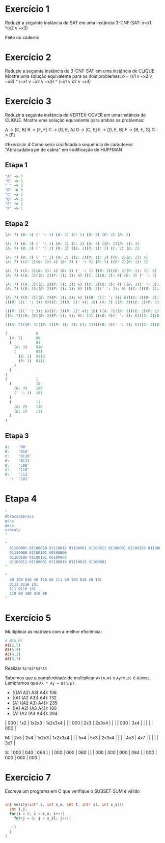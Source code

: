 # Exercício 1
Reduzir a seguinte instância de SAT em uma instância 3-CNF-SAT: o=x1 ^(x2 v ~x3)

Feito no caderno

# Exercício 2

Reduzie a seguinte instância de 3-CNF-SAT em uma instância de CLIQUE. Mostre uma solução equivalente para os dois problemas:
o = (x1 v ~x2 v ~x3) ^ (~x1 v ~x2 v ~x3) ^ (~x1 v x2 v ~x3)

# Exercício 3
Reduzir a seguinte instância de VERTEX-COVER em uma instância de CLIQUE. Mostre uma solução equivalente para ambos os problemas:

A -> [C, B]
B -> [E, F]
C -> [D, E, A]
D -> [C, E]
E -> [D, E, B]
F -> [B, E, G]
G -> [F]

#Exercício 4
Como seria codificada a sequência de caracteres:
"Abracadabra pe de cabra" em codificação de HUFFMAN

## Etapa 1
```ruby
"A" -> 7
"B" -> 3
" " -> 3
"R" -> 3
"C" -> 2
"D" -> 2
"E" -> 2
"P" -> 1
```

## Etapa 2

```ruby
(A: 7) (B: 3) (' ': 3) (R: 3) (C: 2) (D: 2) (E: 2) (P: 2)

(A: 7) (B: 3) (' ': 3) (R: 3) (C: 2) (D: 2) ((E: 2)(P: 1): 3)
(A: 7) (B: 3) (' ': 3) (R: 3) ((E: 2)(P: 1): 3) (C: 2) (D: 2)

(A: 7) (B: 3) (' ': 3) (R: 3) ((E: 2)(P: 1): 3) ((C: 2)(D: 2): 4)
(A: 7) ((C: 2)(D: 2): 4) (B: 3) (' ': 3) (R: 3) ((E: 2)(P: 1): 3)

(A: 7) ((C: 2)(D: 2): 4) (B: 3) (' ': 3) ((R: 3)((E: 2)(P: 1): 3): 6)
(A: 7) ((R: 3)((E: 2)(P: 1): 3): 6) ((C: 2)(D: 2): 4) (B: 3) (' ': 3)

(A: 7) ((R: 3)((E: 2)(P: 1): 3): 6) ((C: 2)(D: 2): 4) ((B: 3)(' ': 3): 6)
(A: 7) ((R: 3)((E: 2)(P: 1): 3): 6) ((B: 3)(' ': 3): 6) ((C: 2)(D: 2): 4)

(A: 7) ((R: 3)((E: 2)(P: 1): 3): 6) (((B: 3)(' ': 3): 6)((C: 2)(D: 2): 4): 10)
(((B: 3)(' ': 3): 6)((C: 2)(D: 2): 4): 10) (A: 7) ((R: 3)((E: 2)(P: 1): 3): 6)

(((B: 3)(' ': 3): 6)((C: 2)(D: 2): 4): 10) ((A: 7)((R: 3)((E: 2)(P: 1): 3): 6): 13)
((A: 7)((R: 3)((E: 2)(P: 1): 3): 6): 13) (((B: 3)(' ': 3): 6)((C: 2)(D: 2): 4): 10)

(((A: 7)((R: 3)((E: 2)(P: 1): 3): 6): 13)(((B: 3)(' ': 3): 6)((C: 2)(D: 2): 4): 10): 23)

(             0
  (A: 7)      00
  (           01
    (R: 3)    010
    (         011
      (E: 2)  0110
      (P: 1)  0111
    )
  )
)
(             1
  (           10
    (B: 3)    100
    (' ': 3)  101
  )
  (           11
    (C: 2)    110
    (D: 2)    111
  )
)

```

## Etapa 3

```ruby
A:    '00'
R:    '010'
E:    '0110'
P:    '0111'
B:    '100'
C:    '110'
D:    '111'
' ':  '101'
```

# Etapa 4
```ruby
"
Abracadabra\s
pe\s
de\s
cabra\s
"

"
  01100001 01100010 01110010 01100001 01100011 01100001 01100100 01100001 01100010 01110010 01100001 00100000
  01110000 01100101 00100000
  01100100 01100101 00100000
  01100011 01100001 01100010 01110010 01100001
"

"
  00 100 010 00 110 00 111 00 100 010 00 101
  0111 0110 101
  111 0110 101
  110 00 100 010 00
"
```

# Exercício 5
Multiplicar as matrizes com a melhor eficiência:
```ruby
# M(N,M)
A1(2,5)
A2(5,4)
A3(4,3)
A4(3,7)
```
Realizar `A1*A2*A3*A4`

Sabemos que a complexidade de multiplicar `Ax(n,m)` e `Ay(m,p)` é `O(nmp)`.
Lembramos que `Ax * Ay = B(n,p)`.

- (((A1 A2) A3) A4): 106
- ((A1 (A2 A3)) A4): 132
- (A1 ((A2 A3) A4)): 235
- ((A1 A2) (A3 A4)): 180
- (A1 (A2 (A3 A4))): 294

| 000 | 1x2 | 1x2x3 | 1x2x3x4 |
|     | 000 | 2x3   | 2x3x4   |
|     |     | 000   | 3x4     |
|     |     |       | 000     |

M:
| 2x5 | 2x4 | 1x2x3 | 1x2x3x4 |
|     | 5x4 | 5x3   | 2x3x4   |
|     |     | 4x3   | 4x7     |
|     |     |       | 3x7     |

S:
| 000 | 040 | 064 |     |
| 000 | 000 | 060 |     |
| 000 | 000 | 000 | 084 |
| 000 | 000 | 000 | 000 |

# Exercício 7

Escreva um programa em C que verifique o SUBSET-SUM é válido

```c

int verify(int* s, int s_s, int t, int* sl, int s_sl){
  int i,j;
  for(i = 0; i < s_s; i++){
    for(j = 0; j < s_sl; j++){

    }
  }
}


```
